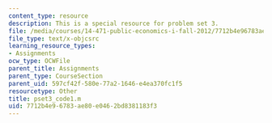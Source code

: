 ```yaml
---
content_type: resource
description: This is a special resource for problem set 3.
file: /media/courses/14-471-public-economics-i-fall-2012/7712b4e96783ae80e0462bd8381183f3_pset3_code1.m
file_type: text/x-objcsrc
learning_resource_types:
- Assignments
ocw_type: OCWFile
parent_title: Assignments
parent_type: CourseSection
parent_uid: 597cf42f-580e-77a2-1646-e4ea370fc1f5
resourcetype: Other
title: pset3_code1.m
uid: 7712b4e9-6783-ae80-e046-2bd8381183f3
---
```

